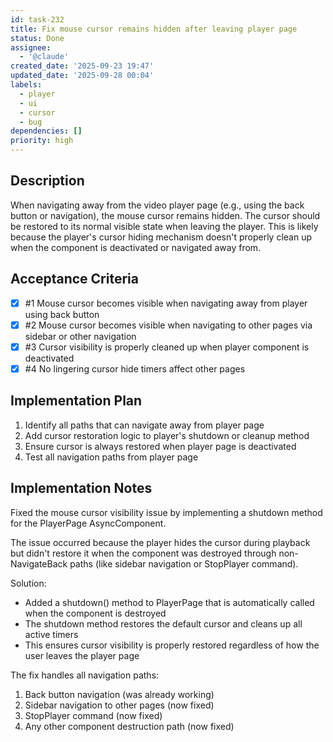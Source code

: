 ```yaml
---
id: task-232
title: Fix mouse cursor remains hidden after leaving player page
status: Done
assignee:
  - '@claude'
created_date: '2025-09-23 19:47'
updated_date: '2025-09-28 00:04'
labels:
  - player
  - ui
  - cursor
  - bug
dependencies: []
priority: high
---
```


## Description

<!-- SECTION:DESCRIPTION:BEGIN -->
When navigating away from the video player page (e.g., using the back button or navigation), the mouse cursor remains hidden. The cursor should be restored to its normal visible state when leaving the player. This is likely because the player's cursor hiding mechanism doesn't properly clean up when the component is deactivated or navigated away from.
<!-- SECTION:DESCRIPTION:END -->

## Acceptance Criteria
<!-- AC:BEGIN -->
- [x] #1 Mouse cursor becomes visible when navigating away from player using back button
- [x] #2 Mouse cursor becomes visible when navigating to other pages via sidebar or other navigation
- [x] #3 Cursor visibility is properly cleaned up when player component is deactivated
- [x] #4 No lingering cursor hide timers affect other pages
<!-- AC:END -->

## Implementation Plan

<!-- SECTION:PLAN:BEGIN -->
1. Identify all paths that can navigate away from player page
2. Add cursor restoration logic to player's shutdown or cleanup method
3. Ensure cursor is always restored when player page is deactivated
4. Test all navigation paths from player page
<!-- SECTION:PLAN:END -->

## Implementation Notes

<!-- SECTION:NOTES:BEGIN -->
Fixed the mouse cursor visibility issue by implementing a shutdown method for the PlayerPage AsyncComponent.

The issue occurred because the player hides the cursor during playback but didn't restore it when the component was destroyed through non-NavigateBack paths (like sidebar navigation or StopPlayer command).

Solution:
- Added a shutdown() method to PlayerPage that is automatically called when the component is destroyed
- The shutdown method restores the default cursor and cleans up all active timers
- This ensures cursor visibility is properly restored regardless of how the user leaves the player page

The fix handles all navigation paths:
1. Back button navigation (was already working)
2. Sidebar navigation to other pages (now fixed)
3. StopPlayer command (now fixed)
4. Any other component destruction path (now fixed)
<!-- SECTION:NOTES:END -->
